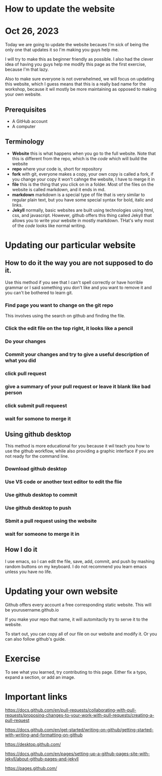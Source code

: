 # How to update the website

# Oct 26, 2023



Today we are going to update the website becaues I'm sick of being the only one that updates it so I'm making you guys help me. 

I will try to make this as beginner friendly as possible. I also had the clever idea of having you guys help me modify this page as the first exercise, because I'm that lazy. 


Also to make sure everyone is not overwhelmed, we will focus on updating this website, which I guess means that this is a really bad name for the workshop, because it wil mostly be more maintaining as opposed to making your own website. 




## Prerequisites
- A GitHub account
- A computer

## Terminology

- **Website** this is what happens when you go to the full website. Note that this is different from the repo, which is the *code* which will build the website
- **repo** where your code is, short for repository
- **fork** with git, everyone makes a copy, your own copy is called a fork, if you change your copy it won't cahnge the website, I have to merge it in
- **file** this is the thing that you click on in a folder. Most of the files on the website is called markdown, and it ends in md.  
- **markdown** markdown is a special type of file that is very similar to regular plain text, but you have some special syntax for bold, italic and links.
- **Jekyll** normally, basic websites are built using technologies using html, css, and javascript. However, github offers this thing called Jekyll that allows you to write your website in mostly markdown. THat's why most of the *code* looks like normal writing. 


# Updating our particular website

## How to do it the way you are not supposed to do it. 

Use this method if you see that I can't spell correctly or have horrible grammar or I said something you don't like and you want to remove it and you can't be bothered to learn git. 

### Find page you want to change on the git repo

This involves using the search on github and finding the file. 

### Click the edit file on the top right, it looks like a pencil


### Do your changes

### Commit your changes and try to give a useful description of what you did

### click pull request

### give a summary of your pull request or leave it blank like bad person

### click submit pull requeest

### wait for somone to merge it



## Using github desktop

This method is more educational for you because it wil teach you how to use the github workflow, while also providing a graphic interface if you are not ready for the command line. 

### Download github desktop 

### Use VS code or another text editor to edit the flie

### Use github desktop to commit

### Use github desktop to push

### Sbmit a pull request using the website 

### wait for someone to merge it in 

## How I do it

I use emacs, so I can edit the file, save, add, commit, and push by mashing random buttons on my keyboard. I do not recommend you learn emacs unless you have no life. 

# Updating your own website

Github offers every account a free corresponding static website. This will be yourusername.github.io

If you make your repo that name, it will automitaclly try to serve it to the website.

To start out, you can copy all of our file on our website and modify it. Or you can also follow github's guide. 

# Exercise

To see what you learned, try contributing to this page. Either fix a typo, expand a section, or add an image. 
  

# Important links

https://docs.github.com/en/pull-requests/collaborating-with-pull-requests/proposing-changes-to-your-work-with-pull-requests/creating-a-pull-request

https://docs.github.com/en/get-started/writing-on-github/getting-started-with-writing-and-formatting-on-github

https://desktop.github.com/


https://docs.github.com/en/pages/setting-up-a-github-pages-site-with-jekyll/about-github-pages-and-jekyll

https://pages.github.com/
